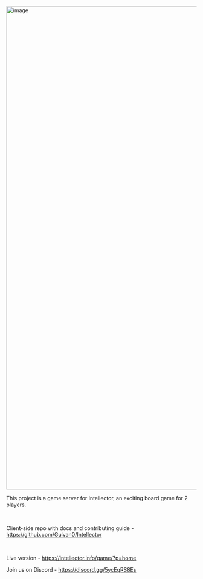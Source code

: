 <img width="1277" alt="image" src="https://user-images.githubusercontent.com/16256911/235146759-b9f3c4a4-80c7-4d7b-8238-c4d45d0f2293.png">

This project is a game server for Intellector, an exciting board game for 2 players.

<br />

Client-side repo with docs and contributing guide - https://github.com/Gulvan0/Intellector

<br />

Live version - https://intellector.info/game/?p=home

Join us on Discord - https://discord.gg/5ycEqRS8Es
